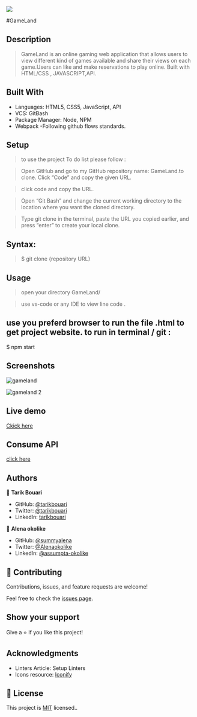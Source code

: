 ![](https://img.shields.io/badge/Microverse-blueviolet)

#GameLand

## Description 
>GameLand is an online gaming web application that allows users to view different kind of games available 
>and share their views on each game.Users can like and make reservations to play online. Built with HTML/CSS , JAVASCRIPT,API.
 



## Built With
- Languages: HTML5, CSS5, JavaScript, API
- VCS: GitBash
- Package Manager: Node, NPM
- Webpack
-Following github flows standards.



## Setup
> to use the project To do list please follow :

>Open GitHub and go to my GitHub repository name: GameLand.to clone. Click “Code” and copy the given URL.

>click code and copy the URL.

>Open “Git Bash” and change the current working directory to the location where you want the cloned directory.

>Type git clone in the terminal, paste the URL you copied earlier, and press “enter” to create your local clone.

## Syntax:

>$ git clone {repository URL}

## Usage
>open your directory GameLand/

>use vs-code or any IDE to view line code .

## use you preferd browser to run the file .html to get project website. to run in terminal / git :
$ npm start

## Screenshots

![gameland](https://user-images.githubusercontent.com/104431739/188227473-56f89471-0681-4258-b6bc-eca9b6ea1f2f.PNG)

![gameland 2](https://user-images.githubusercontent.com/104431739/188227570-35045011-ca58-49bc-9d23-ccad89ce3650.PNG)

## Live demo 
[Ckick here]( https://tarikbouari.github.io/GameLand/)

## Consume API
[click here](https://us-central1-involvement-api.cloudfunctions.net/capstoneApi/)

## Authors

👤 **Tarik Bouari**

- GitHub: [@tarikbouari](https://github.com/tarikbouari)
- Twitter: [@tarikbouari](https://twitter.com/TarikBouari)
- LinkedIn: [tarikbouari](https://www.linkedin.com/in/tarik-bouari-44b7191a6/)

👤 **Alena okolike**

- GitHub: [@summyalena](https://github.com/summyalena)
- Twitter: [@Alenaokolike](https://twitter.com/Alenaokolike)
- LinkedIn: [@assumpta-okolike](https://www.linkedin.com/in/assumpta-okolike)

## 🤝 Contributing

Contributions, issues, and feature requests are welcome!

Feel free to check the [issues page](../../issues/).

## Show your support

Give a ⭐️ if you like this project!

## Acknowledgments

- Linters Article: Setup Linters
- Icons resource: [Iconify](https://iconify.design/cons8)

## 📝 License

This project is [MIT](./MIT.md) licensed..
